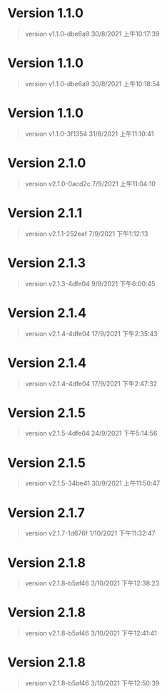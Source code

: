 
# Version 1.1.0 
 > version v1.1.0-dbe6a9 30/8/2021 上午10:17:39
# Version 1.1.0 
 > version v1.1.0-dbe6a9 30/8/2021 上午10:18:54
# Version 1.1.0 
 > version v1.1.0-3f1354 31/8/2021 上午11:10:41
# Version 2.1.0 
 > version v2.1.0-0acd2c 7/9/2021 上午11:04:10
# Version 2.1.1 
 > version v2.1.1-252eaf 7/9/2021 下午1:12:13
# Version 2.1.3 
 > version v2.1.3-4dfe04 9/9/2021 下午6:00:45
# Version 2.1.4 
 > version v2.1.4-4dfe04 17/9/2021 下午2:35:43
# Version 2.1.4 
 > version v2.1.4-4dfe04 17/9/2021 下午2:47:32
# Version 2.1.5 
 > version v2.1.5-4dfe04 24/9/2021 下午5:14:56
# Version 2.1.5 
 > version v2.1.5-34be41 30/9/2021 上午11:50:47
# Version 2.1.7 
 > version v2.1.7-1d676f 1/10/2021 下午11:32:47
# Version 2.1.8 
 > version v2.1.8-b5af46 3/10/2021 下午12:38:23
# Version 2.1.8 
 > version v2.1.8-b5af46 3/10/2021 下午12:41:41
# Version 2.1.8 
 > version v2.1.8-b5af46 3/10/2021 下午12:50:39